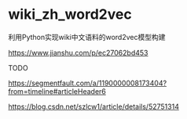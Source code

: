# wiki_zh_word2vec

利用Python实现wiki中文语料的word2vec模型构建

https://www.jianshu.com/p/ec27062bd453

TODO 

https://segmentfault.com/a/1190000008173404?from=timeline#articleHeader6

https://blog.csdn.net/szlcw1/article/details/52751314
